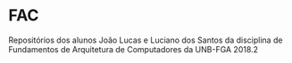 # FAC

Repositórios dos alunos João Lucas e Luciano dos Santos da disciplina de Fundamentos de Arquitetura de Computadores da UNB-FGA 2018.2
